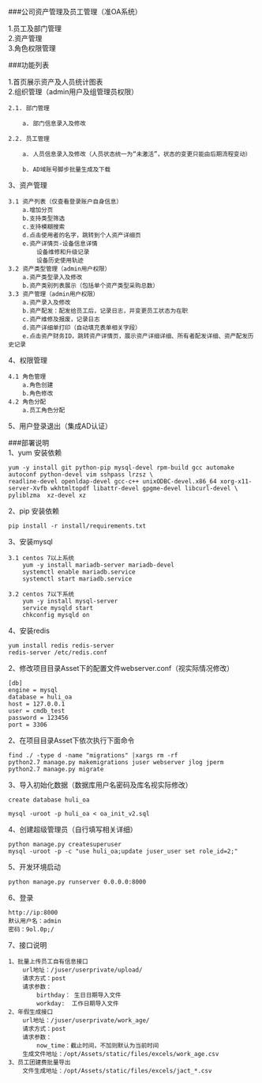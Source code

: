###公司资产管理及员工管理（准OA系统）

1.员工及部门管理  
2.资产管理  
3.角色权限管理

###功能列表

1.首页展示资产及人员统计图表  
2.组织管理（admin用户及组管理员权限）  
    
    2.1. 部门管理  
        
        a. 部门信息录入及修改  
    
    2.2. 员工管理
        
        a. 人员信息录入及修改（人员状态统一为“未激活”，状态的变更只能由后期流程变动）
        
        b. AD域账号脚步批量生成及下载
3、资产管理
    
    3.1 资产列表（仅查看登录账户自身信息）
        a.增加分页
        b.支持类型筛选
        c.支持模糊搜索
        d.点击使用者的名字，跳转到个人资产详细页
        e.资产详情页-设备信息详情
            设备维修和升级记录
            设备历史使用轨迹
	3.2 资产类型管理（admin用户权限）
        a.资产类型录入及修改
        b.资产类别列表展示（包括单个资产类型采购总数）
	3.3 资产管理（admin用户权限）
        a.资产录入及修改
        b.资产配发：配发给员工后，记录日志，并变更员工状态为在职
        c.资产维修及报废，记录日志
        d.资产详细单打印（自动填充表单相关字段）
        e.点击资产财务ID，跳转资产详情页，展示资产详细详细、所有者配发详细、资产配发历史记录
4、权限管理
    
    4.1 角色管理
        a.角色创建
        b.角色修改
	4.2 角色分配
	    a.员工角色分配
5、用户登录退出（集成AD认证）


###部署说明    
1、yum 安装依赖

    yum -y install git python-pip mysql-devel rpm-build gcc automake autoconf python-devel vim sshpass lrzsz \
    readline-devel openldap-devel gcc-c++ unixODBC-devel.x86_64 xorg-x11-server-Xvfb wkhtmltopdf libattr-devel gpgme-devel libcurl-devel \
    pyliblzma  xz-devel xz

2、pip 安装依赖    
    
    pip install -r install/requirements.txt

3、安装mysql
    
    3.1 centos 7以上系统
        yum -y install mariadb-server mariadb-devel
        systemctl enable mariadb.service
        systemctl start mariadb.service
     
    3.2 centos 7以下系统
        yum -y install mysql-server
        service mysqld start
        chkconfig mysqld on
    
4、安装redis

    yum install redis redis-server
    redis-server /etc/redis.conf

2、修改项目目录Asset下的配置文件webserver.conf（视实际情况修改）
    
    [db]
    engine = mysql
    database = huli_oa
    host = 127.0.0.1
    user = cmdb_test
    password = 123456
    port = 3306
    
2、在项目目录Asset下依次执行下面命令
    
    find ./ -type d -name "migrations" |xargs rm -rf
    python2.7 manage.py makemigrations juser webserver jlog jperm
    python2.7 manage.py migrate

3、导入初始化数据（数据库用户名密码及库名视实际修改）
    
    create database huli_oa

    mysql -uroot -p huli_oa < oa_init_v2.sql
    
4、创建超级管理员（自行填写相关详细）
    
    python manage.py createsuperuser 
    mysql -uroot -p -c "use huli_oa;update juser_user set role_id=2;"
    
5、开发环境启动
    
    python manage.py runserver 0.0.0.0:8000
    
6、登录
    
    http://ip:8000
    默认用户名：admin
    密码：9ol.0p;/

7、接口说明

    1、批量上传员工自有信息接口
        url地址：/juser/userprivate/upload/
        请求方式：post
        请求参数：
            birthday： 生日日期导入文件
            workday:  工作日期导入文件
    2、年假生成接口
        url地址：/juser/userprivate/work_age/
        请求方式：post
        请求参数：
            now_time：截止时间，不加则默认为当前时间
        生成文件地址：/opt/Assets/static/files/excels/work_age.csv    
    3、员工团建费批量导出
        文件生成地址：/opt/Assets/static/files/excels/jact_*.csv    
    
